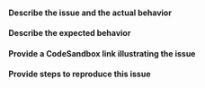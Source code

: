 #### Describe the issue and the actual behavior

#### Describe the expected behavior

#### Provide a CodeSandbox link illustrating the issue

#### Provide steps to reproduce this issue
